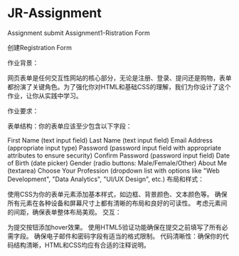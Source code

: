 # JR-Assignment
Assignment submit
Assignment1-Ristration Form

创建Registration Form

作业背景：

网页表单是任何交互性网站的核心部分，无论是注册、登录、提问还是购物，表单都扮演了关键角色。为了强化你对HTML和基础CSS的理解，我们为你设计了这个作业，让你从实践中学习。

作业要求：

表单结构：你的表单应该至少包含以下字段：

First Name (text input field)
Last Name (text input field)
Email Address (appropriate input type)
Password (password input field with appropriate attributes to ensure security)
Confirm Password (password input field)
Date of Birth (date picker)
Gender (radio buttons: Male/Female/Other)
About Me (textarea)
Choose Your Profession (dropdown list with options like "Web Development", "Data Analytics", "UI/UX Design", etc.)
布局和样式：

使用CSS为你的表单元素添加基本样式，如边框、背景颜色、文本颜色等。
确保所有元素在各种设备和屏幕尺寸上都有清晰的布局和良好的可读性。
考虑元素间的间距，确保表单整体布局美观。
交互：

为提交按钮添加hover效果。
使用HTML5验证功能确保在提交之前填写了所有必需字段。
确保电子邮件和密码字段有适当的格式限制。
代码清晰性：确保你的代码结构清晰，HTML和CSS均应有合适的注释说明。